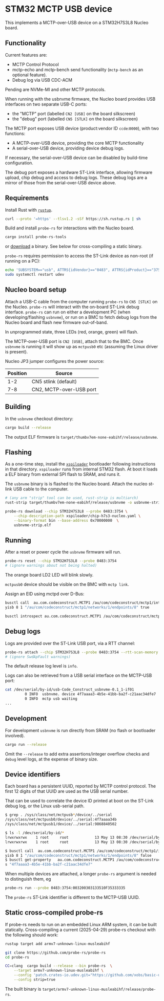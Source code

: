 # STM32 MCTP USB device

This implements a MCTP-over-USB device on a STM32H7S3L8 Nucleo board.

## Functionality

Current features are:

- MCTP Control Protocol
- mctp-echo and mctp-bench send functionality (`mctp-bench` as an optional feature).
- Debug log via USB CDC-ACM

Pending are NVMe-MI and other MCTP protocols.

When running with the usbnvme firmware, the Nucleo board provides USB
interfaces on two separate USB-C ports:

- the "MCTP" port (labelled `CN2 [USB]` on the board silkscreen)
- the "debug" port (labelled `CN5 [STLK]` on the board silkscreen)

The MCTP port exposes USB device (product:vendor ID `ccde`:`0000`), with two
functions:

- A MCTP-over-USB device, providing the core MCTP functionality
- A serial-over-USB device, providing device debug logs.

If necessary, the serial-over-USB device can be disabled by build-time
configuration.

The debug port exposes a hardware ST-Link interface, allowing firmware upload,
chip debug and access to debug logs. These debug logs are a mirror of those from
the serial-over-USB device above.

## Requirements

Install Rust with [`rustup`](https://rustup.rs/).

```sh
curl --proto '=https' --tlsv1.2 -sSf https://sh.rustup.rs | sh
```

Build and install `probe-rs` for interactions with the Nucleo board.

```sh
cargo install probe-rs-tools
```

or [download](https://github.com/probe-rs/probe-rs/releases/latest) a binary.
See below for cross-compiling a static binary.

`probe-rs` requires permission to access the ST-Link device as non-root
(if running on a PC):

```sh
echo 'SUBSYSTEM=="usb", ATTRS{idVendor}=="0483", ATTRS{idProduct}=="3754", GROUP="plugdev", MODE="0660", TAG+="uaccess"' | sudo tee /etc/udev/rules.d/70-stlink.rules
sudo systemctl restart udev
```

## Nucleo board setup

Attach a USB-C cable from the computer running `probe-rs` to `CN5 [STLK]` on the Nucleo.
`probe-rs` will interact with the on-board ST-Link debug interface. `probe-rs` can run
on either a development PC (when developing/flashing `usbnvme`), or run on a BMC
to fetch debug logs from the Nucleo board and flash new firmware out-of-band.

In unprogrammed state, three LEDs (red, orange, green) will flash.

The MCTP-over-USB port is `CN2 [USB]`, attach that to the BMC. Once `usbnvme` is running
it will show up as `mctpusb0` etc (assuming the Linux driver is present).

Nucleo JP3 jumper configures the power source:

| Position | Source |
|---       | ---    |
| 1-2      | CN5 stlink (default) |
| 7-8      | CN2, MCTP-over-USB port |

## Building

In the `usbnvme` checkout directory:

```sh
cargo build --release
```

The output ELF firmware is `target/thumbv7em-none-eabihf/release/usbnvme`.

## Flashing

As a one-time step, install the [`xspiloader`](xspiloader/README.md) bootloader following instructions
in that directory.
`xspiloader` runs from internal STM32 flash. At boot it loads a ELF binary from external SPI flash to SRAM,
and runs it.

The `usbnvme` binary is is flashed to the Nucleo board. Attach the nucleo st-link USB cable to
the computer.

```sh
# (any arm "strip" tool can be used, rust-strip is multiarch)
rust-strip target/thumbv7em-none-eabihf/release/usbnvme -o usbnvme-strip.elf

probe-rs download --chip STM32H7S3L8 --probe 0483:3754 \
    --chip-description-path xspiloader/chip-h7s3-nucleo.yaml \
    --binary-format bin --base-address 0x70000000  \
    usbnvme-strip.elf

```

## Running

After a reset or power cycle the `usbnvme` firmware will run.

```sh
probe-rs reset --chip STM32H7S3L8 --probe 0483:3754
# (ignore warnings about not being halted)
```

The orange board LD2 LED will blink slowly.

`mctpusb0` device should be visible on the BMC with `mctp link`.

Assign an EID using mctpd over D-Bus:

```sh
busctl call  au.com.codeconstruct.MCTP1 /au/com/codeconstruct/mctp1/interfaces/mctpusb0 au.com.codeconstruct.MCTP.BusOwner1 SetupEndpoint ay 0
yisb 8 1 "/au/com/codeconstruct/mctp1/networks/1/endpoints/8" true

busctl introspect au.com.codeconstruct.MCTP1 /au/com/codeconstruct/mctp1/networks/1/endpoints/8
```

## Debug logs

Logs are provided over the ST-Link USB port, via a RTT channel:

```sh
probe-rs attach --chip STM32H7S3L8 --probe 0483:3754 --rtt-scan-memory /dev/null
# (ignore SwdApFault warnings)
```

The default release log level is `info`.

Logs can also be retrieved from a USB serial interface on the MCTP-USB port:

```sh
cat /dev/serial/by-id/usb-Code_Construct_usbnvme-0.1_1-if01
         0 INFO  usbnvme. device 4f7aaaa3-4b5e-41bb-ba2f-c21aac34dfe7
         0 INFO  mctp usb waiting
...
```

## Development

For development `usbnvme` is run directly from SRAM (no flash or bootloader involved).

```sh
cargo run --release
```
Omit the `--release` to add extra assertions/integer overflow checks and `debug` level logs,
at the expense of binary size.

## Device identifiers

Each board has a persistent UUID, reported by MCTP control protocol.
The first 12 digits of that UUID are used as the USB serial number.

That can be used to correlate the device ID printed at boot on the ST-Link debug log,
or the Linux usb-serial path.

```sh
$ grep . /sys/class/net/mctpusb*/device/../serial
/sys/class/net/mctpusb0/device/../serial:4f7aaaa34b
/sys/class/net/mctpusb1/device/../serial:9868840502

$ ls -l /dev/serial/by-id/*
lrwxrwxrwx    1 root     root            13 May 13 08:30 /dev/serial/by-id/usb-Code_Construct_usbnvme-0.1_4f7aaaa34b-if01 -> ../../ttyACM0
lrwxrwxrwx    1 root     root            13 May 13 08:30 /dev/serial/by-id/usb-Code_Construct_usbnvme-0.1_9868840502-if01 -> ../../ttyACM1

$ busctl call  au.com.codeconstruct.MCTP1 /au/com/codeconstruct/mctp1/interfaces/mctpusb0 au.com.codeconstruct.MCTP.BusOwner1 SetupEndpoint ay 0
yisb 8 1 "/au/com/codeconstruct/mctp1/networks/1/endpoints/8" false
$ busctl get-property   au.com.codeconstruct.MCTP1 /au/com/codeconstruct/mctp1/networks/1/endpoints/8 xyz.openbmc_project.Common.UUID UUID
s "4f7aaaa3-4b5e-41bb-ba2f-c21aac34dfe7"

```

When multiple devices are attached, a longer `probe-rs` argument is needed
to distinguish them, eg
```sh
probe-rs run --probe 0483:3754:003200303133510F35333335
```
The `probe-rs` ST-Link identifier is different to the MCTP-USB UUID.

## Static cross-compiled probe-rs

If probe-rs needs to run on an embedded Linux ARM system, it can be built statically.
Cross-compiling a current (2025-04-29) probe-rs checkout with the following should work:

```sh
rustup target add armv7-unknown-linux-musleabihf

git clone https://github.com/probe-rs/probe-rs
cd probe-rs

CC=clang  cargo build --release --bin probe-rs  \
    --target armv7-unknown-linux-musleabihf \
    --config 'patch.crates-io.udev.git="https://github.com/xobs/basic-udev.git"'  \
    --config strip=true
```

The built binary is `target/armv7-unknown-linux-musleabihf/release/probe-rs`.
